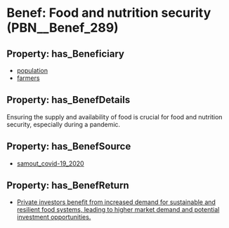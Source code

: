 # Benef: __Food and nutrition security__ (PBN__Benef_289)

## Property: has_Beneficiary

* [population](../Stakeholder/PBN__Stakeholder_81)
* [farmers](../Stakeholder/PBN__Stakeholder_145)

## Property: has_BenefDetails

Ensuring the supply and availability of food is crucial for food and nutrition security, especially during a pandemic.

## Property: has_BenefSource

* [samout_covid-19_2020](../Article/PBN__Article_58)

## Property: has_BenefReturn

* [Private investors benefit from increased demand for sustainable and resilient food systems, leading to higher market demand and potential investment opportunities.](../BenefReturn/PBN__BenefReturn_308)

